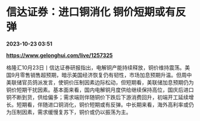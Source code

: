 # 信达证券：进口铜消化 铜价短期或有反弹

**2023-10-23 03:51**

**https://www.gelonghui.com/live/1257325**

格隆汇10月23日丨信达证券研报指出，电解铜产能持续释放，铜价维持震荡。美国9月零售销售超预期，暗示美国经济恢复仍有韧性，市场加息预期升温。但周中美联储官员鸽派发言，使铜价压制因素边际松动，但短期看，美联储加息预期仍为铜价短期干扰因素。基本面来看，国内电解铜月度供给继续保持高位，国庆后进口铜不断到货，供给偏多；需求端则伴随铜价下跌后下游消费回升，初端开工延续增长。短期看，伴随进口铜消化，铜价短期或有反弹。中长期来看，海外高利率或仍为压制因素，需求缓慢复苏下，铜价或仍以振荡为主。